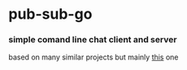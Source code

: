 # pub-sub-go

### simple comand line chat client and server
based on many similar projects but mainly <a href="https://github.com/kljensen/golang-chat">this</a> one